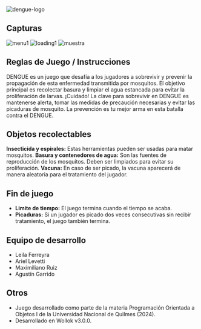 ![dengue-logo](https://github.com/obj1unq/2024s1-tp-grupal-juego-equipo-3/assets/97321444/22167a2f-2569-4247-8d29-14f1097c87e1)

## Capturas

![menu1](https://github.com/obj1unq/2024s1-tp-grupal-juego-equipo-3/assets/97321444/cbd627d3-c117-4f12-99eb-855a223cb2d0)
![loading1](https://github.com/obj1unq/2024s1-tp-grupal-juego-equipo-3/assets/97321444/f092f07d-50f8-4109-94c9-985e44986ee2)
![muestra](https://github.com/obj1unq/2024s1-tp-grupal-juego-equipo-3/assets/97321444/14bd187b-912a-4bb3-ae93-0eb8318314fc)

## Reglas de Juego / Instrucciones

DENGUE es un juego que desafía a los jugadores a sobrevivir y prevenir la propagación de esta enfermedad transmitida por mosquitos. El objetivo principal es recolectar basura y limpiar el agua estancada para evitar la proliferación de larvas.
¡Cuidado! La clave para sobrevivir en DENGUE es mantenerse alerta, tomar las medidas de precaución necesarias y evitar las picaduras de mosquito. La prevención es tu mejor arma en esta batalla contra el DENGUE.

## Objetos recolectables

**Insecticida y espirales:** Estas herramientas pueden ser usadas para matar mosquitos.
**Basura y contenedores de agua:** Son las fuentes de reproducción de los mosquitos. Deben ser limpiados para  evitar su proliferación.
**Vacuna:** En caso de ser picado, la vacuna aparecerá de manera aleatoria para el tratamiento del jugador.

## Fin de juego

-   **Limite de tiempo:** El juego termina cuando el tiempo se acaba.
-   **Picaduras:** Si un jugador es picado dos veces consecutivas sin recibir tratamiento, el juego también termina.

## Equipo de desarrollo

- Leila Ferreyra
- Ariel Levetti
- Maximiliano Ruiz
- Agustín Garrido

## Otros

- Juego desarrollado como parte de la materia Programación Orientada a Objetos I de la Universidad Nacional de Quilmes (2024).
- Desarrollado en Wollok v3.0.0.
